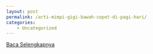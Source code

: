 ```yaml
---
layout: post
permalink: /arti-mimpi-gigi-bawah-copot-di-pagi-hari/
categories:
    - Uncategorized
---
```


[Baca Selengkapnya](/03)